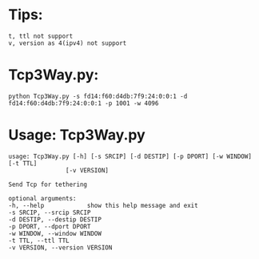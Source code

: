 # Tips:
    t, ttl not support
    v, version as 4(ipv4) not support

# Tcp3Way.py:
    python Tcp3Way.py -s fd14:f60:d4db:7f9:24:0:0:1 -d fd14:f60:d4db:7f9:24:0:0:1 -p 1001 -w 4096

# Usage: Tcp3Way.py
    usage: Tcp3Way.py [-h] [-s SRCIP] [-d DESTIP] [-p DPORT] [-w WINDOW] [-t TTL]
                    [-v VERSION]

    Send Tcp for tethering

    optional arguments:
    -h, --help            show this help message and exit
    -s SRCIP, --srcip SRCIP
    -d DESTIP, --destip DESTIP
    -p DPORT, --dport DPORT
    -w WINDOW, --window WINDOW
    -t TTL, --ttl TTL
    -v VERSION, --version VERSION